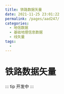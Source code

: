 ```yaml
---
title: 铁路数据矢量
date: 2021-11-25 23:01:22
permalink: /pages/aad247/
categories:
  - 地信数据
  - 基础地理信息数据
  - 线矢量
tags:
  - 
---
```

# 铁路数据矢量

::: tip
开发中
:::

